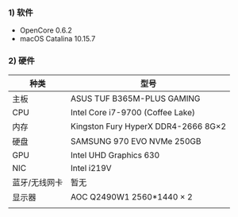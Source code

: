 ### 1) 软件
- OpenCore 0.6.2
- macOS Catalina 10.15.7
### 2) 硬件
|  种类  |  型号  |
|---|---|
|  主板  |  ASUS TUF B365M-PLUS GAMING  |
|  CPU  |  Intel Core i7-9700 (Coffee Lake)  |
|  内存  |  Kingston Fury HyperX DDR4-2666 8G×2  |
|  硬盘  |  SAMSUNG 970 EVO NVMe 250GB  |
|  GPU  |  Intel UHD Graphics 630  |
|  NIC  |  Intel i219V  |
|  蓝牙/无线网卡  |  暂无  |
|  显示器  |  AOC Q2490W1 2560*1440 $\times$ 2  |
|||
